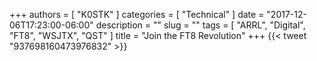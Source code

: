 +++
authors = [ "K0STK" ]
categories = [ "Technical" ]
date = "2017-12-06T17:23:00-06:00"
description = ""
slug = ""
tags = [ "ARRL", "Digital", "FT8", "WSJTX", "QST" ]
title = "Join the FT8 Revolution"
+++
{{< tweet "937698160473976832" >}}
<!--more-->

